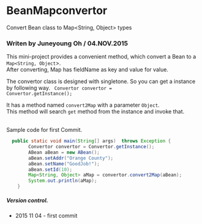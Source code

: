 # BeanMapconvertor
Convert Bean class to Map&lt;String, Object> types

###  Writen by Juneyoung Oh / 04.NOV.2015

This mini-project provides a convenient method, which convert a Bean to a `Map<String, Object`>.<br>
After converting, Map has fieldName as key and value for value.

The convertor class is designed with singletone. So you can get a instance by following way.
<code>
Convertor convertor = Convertor.getInstance();
</code><br>

It has a method named `convert2Map` with a parameter `Object`.<br>
This method will search `get` method from the instance and invoke that.<br><br>

Sample code for first Commit.<br>

```java
  public static void main(String[] args)  throws Exception {
		Convertor convertor = Convertor.getInstance();
		ABean aBean = new ABean();
		aBean.setAddr("Orange County");
		aBean.setName("GoodJob!");
		aBean.setId(10);
		Map<String, Object> aMap = convertor.convert2Map(aBean);
		System.out.println(aMap);
	}
```


##### Version control.
<ul>
  <li>2015 11 04 - first commit</li>
<ul>

